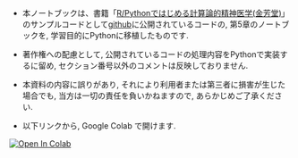 - 本ノートブックは、書籍「[R/Pythonではじめる計算論的精神医学(金芳堂)](https://www.kinpodo-pub.co.jp/book/2044-3/)」のサンプルコードとして[github](https://github.com/CPcolloquium/cp_programming_book)に公開されているコードの, 第5章のノートブックを, 学習目的にPythonに移植したものです.
- 著作権への配慮として, 公開されているコードの処理内容をPythonで実装するに留め, セクション番号以外のコメントは反映しておりません.
- 本資料の内容に誤りがあり, それにより利用者または第三者に損害が生じた場合でも, 当方は一切の責任を負いかねますので, あらかじめご了承ください.

- 以下リンクから, Google Colab で開けます.

[![Open In Colab](https://colab.research.google.com/assets/colab-badge.svg)](https://colab.research.google.com/github/nkknj/rpython-comp-psy/blob/master/RPythonではじめる計算論的精神医学_5章_python移植.ipynb)
